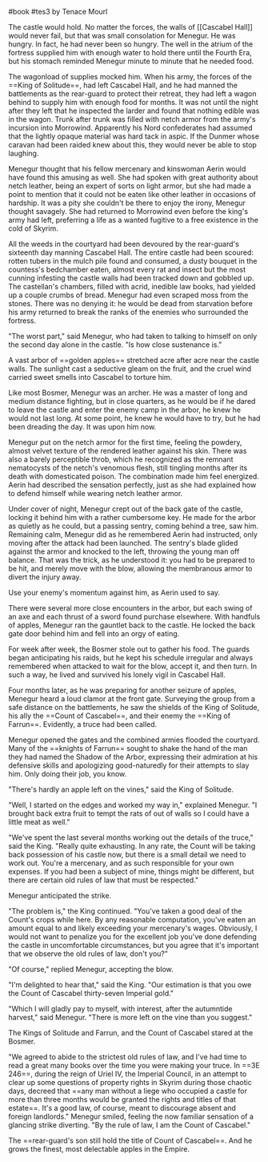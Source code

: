 #book #tes3
by Tenace Mourl

The castle would hold. No matter the forces, the walls of [[Cascabel Hall]] would never fail, but that was small consolation for Menegur. He was hungry. In fact, he had never been so hungry. The well in the atrium of the fortress supplied him with enough water to hold there until the Fourth Era, but his stomach reminded Menegur minute to minute that he needed food.

The wagonload of supplies mocked him. When his army, the forces of the ==King of Solitude==, had left Cascabel Hall, and he had manned the battlements as the rear-guard to protect their retreat, they had left a wagon behind to supply him with enough food for months. It was not until the night after they left that he inspected the larder and found that nothing edible was in the wagon. Trunk after trunk was filled with netch armor from the army's incursion into Morrowind. Apparently his Nord confederates had assumed that the lightly opaque material was hard tack in aspic. If the Dunmer whose caravan had been raided knew about this, they would never be able to stop laughing.

Menegur thought that his fellow mercenary and kinswoman Aerin would have found this amusing as well. She had spoken with great authority about netch leather, being an expert of sorts on light armor, but she had made a point to mention that it could not be eaten like other leather in occasions of hardship. It was a pity she couldn't be there to enjoy the irony, Menegur thought savagely. She had returned to Morrowind even before the king's army had left, preferring a life as a wanted fugitive to a free existence in the cold of Skyrim.

All the weeds in the courtyard had been devoured by the rear-guard's sixteenth day manning Cascabel Hall. The entire castle had been scoured: rotten tubers in the mulch pile found and consumed, a dusty bouquet in the countess's bedchamber eaten, almost every rat and insect but the most cunning infesting the castle walls had been tracked down and gobbled up. The castellan's chambers, filled with acrid, inedible law books, had yielded up a couple crumbs of bread. Menegur had even scraped moss from the stones. There was no denying it: he would be dead from starvation before his army returned to break the ranks of the enemies who surrounded the fortress.

"The worst part," said Menegur, who had taken to talking to himself on only the second day alone in the castle. "Is how close sustenance is."

A vast arbor of ==golden apples== stretched acre after acre near the castle walls. The sunlight cast a seductive gleam on the fruit, and the cruel wind carried sweet smells into Cascabel to torture him.

Like most Bosmer, Menegur was an archer. He was a master of long and medium distance fighting, but in close quarters, as he would be if he dared to leave the castle and enter the enemy camp in the arbor, he knew he would not last long. At some point, he knew he would have to try, but he had been dreading the day. It was upon him now.

Menegur put on the netch armor for the first time, feeling the powdery, almost velvet texture of the rendered leather against his skin. There was also a barely perceptible throb, which he recognized as the remnant nematocysts of the netch's venomous flesh, still tingling months after its death with domesticated poison. The combination made him feel energized. Aerin had described the sensation perfectly, just as she had explained how to defend himself while wearing netch leather armor.

Under cover of night, Menegur crept out of the back gate of the castle, locking it behind him with a rather cumbersome key. He made for the arbor as quietly as he could, but a passing sentry, coming behind a tree, saw him. Remaining calm, Menegur did as he remembered Aerin had instructed, only moving after the attack had been launched. The sentry's blade glided against the armor and knocked to the left, throwing the young man off balance. That was the trick, as he understood it: you had to be prepared to be hit, and merely move with the blow, allowing the membranous armor to divert the injury away.

Use your enemy's momentum against him, as Aerin used to say.

There were several more close encounters in the arbor, but each swing of an axe and each thrust of a sword found purchase elsewhere. With handfuls of apples, Menegur ran the gauntlet back to the castle. He locked the back gate door behind him and fell into an orgy of eating.

For week after week, the Bosmer stole out to gather his food. The guards began anticipating his raids, but he kept his schedule irregular and always remembered when attacked to wait for the blow, accept it, and then turn. In such a way, he lived and survived his lonely vigil in Cascabel Hall.

Four months later, as he was preparing for another seizure of apples, Menegur heard a loud clamor at the front gate. Surveying the group from a safe distance on the battlements, he saw the shields of the King of Solitude, his ally the ==Count of Cascabel==, and their enemy the ==King of Farrun==. Evidently, a truce had been called.

Menegur opened the gates and the combined armies flooded the courtyard. Many of the ==knights of Farrun== sought to shake the hand of the man they had named the Shadow of the Arbor, expressing their admiration at his defensive skills and apologizing good-naturedly for their attempts to slay him. Only doing their job, you know.

"There's hardly an apple left on the vines," said the King of Solitude.

"Well, I started on the edges and worked my way in," explained Menegur. "I brought back extra fruit to tempt the rats of out of walls so I could have a little meat as well."

"We've spent the last several months working out the details of the truce," said the King. "Really quite exhausting. In any rate, the Count will be taking back possession of his castle now, but there is a small detail we need to work out. You're a mercenary, and as such responsible for your own expenses. If you had been a subject of mine, things might be different, but there are certain old rules of law that must be respected."

Menegur anticipated the strike.

"The problem is," the King continued. "You've taken a good deal of the Count's crops while here. By any reasonable computation, you've eaten an amount equal to and likely exceeding your mercenary's wages. Obviously, I would not want to penalize you for the excellent job you've done defending the castle in uncomfortable circumstances, but you agree that it's important that we observe the old rules of law, don't you?"

"Of course," replied Menegur, accepting the blow.

"I'm delighted to hear that," said the King. "Our estimation is that you owe the Count of Cascabel thirty-seven Imperial gold."

"Which I will gladly pay to myself, with interest, after the autumntide harvest," said Menegur. "There is more left on the vine than you suggest."

The Kings of Solitude and Farrun, and the Count of Cascabel stared at the Bosmer.

"We agreed to abide to the strictest old rules of law, and I've had time to read a great many books over the time you were making your truce. In ==3E 246==, during the reign of Uriel IV, the Imperial Council, in an attempt to clear up some questions of property rights in Skyrim during those chaotic days, decreed that ==any man without a liege who occupied a castle for more than three months would be granted the rights and titles of that estate==. It's a good law, of course, meant to discourage absent and foreign landlords." Menegur smiled, feeling the now familiar sensation of a glancing strike diverting. "By the rule of law, I am the Count of Cascabel."

The ==rear-guard's son still hold the title of Count of Cascabel==. And he grows the finest, most delectable apples in the Empire.